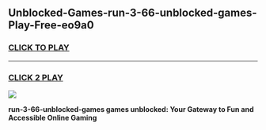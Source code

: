 
## Unblocked-Games-run-3-66-unblocked-games-Play-Free-eo9a0
<h3>
<a href="https://premium76.site?title=run-3-66-unblocked-games&ref=20M">CLICK TO PLAY</a></h3>
<hr>

<h3>
<a href="https://premium76.site?title=run-3-66-unblocked-games&ref=20M">CLICK 2 PLAY</a>
  
</h3>

<a href="https://premium76.site?title=run-3-66-unblocked-games&ref=19M"><img src="https://clearcache.store/games.png"></a>


**run-3-66-unblocked-games games unblocked: Your Gateway to Fun and Accessible Online Gaming**
